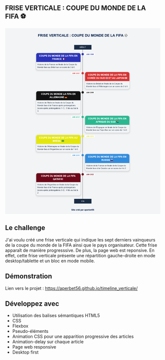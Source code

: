 ## FRISE VERTICALE : COUPE DU MONDE DE LA FIFA ⚽️

![Design preview for the project](./img/preview.png)

## Le challenge

J'ai voulu créé une frise verticale qui indique les sept derniers vainqueurs de la coupe du monde de la FIFA ainsi que le pays organisateur. Cette frise apparaît de manière progresssive.
De plus, la page web est reponsive. En effet, cette frise verticale présente une répartition gauche-droite en mode desktop/tablette et un bloc en mode mobile.

## Démonstration

Lien vers le projet : https://aperbet56.github.io/timeline_verticale/

## Développez avec

- Utilisation des balises sémantiques HTML5
- CSS
- Flexbox
- Pseudo-éléments
- Animation CSS pour une apparition progressive des articles
- Animation-delay sur chaque article
- Page web responsive
- Desktop first
